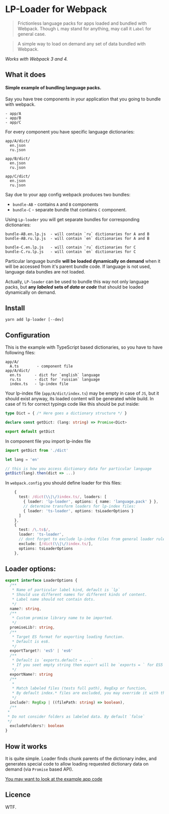 # LP-Loader for Webpack

> Frictionless language packs for apps loaded and bundled with Webpack. Though `L` may stand for anything, may call it `Label` for general case.

> A simple way to load on demand any set of data bundled with Webpack.

*Works with Webpack 3 and 4.*

## What it does

#### Simple example of bundling language packs.

Say you have tree components in your application that you going to bundle with webpack.

```
- app/A
- app/B
- app/C
```
For every component you have specific language dictionaries:

```
app/A/dict/
  en.json
  ru.json

app/B/dict/
  en.json
  ru.json

app/C/dict/
  en.json
  ru.json
```

Say due to your app config webpack produces two bundles: 
- `bundle-AB` - contains `A` and `B` components 
- `bundle-C` - separate bundle that contains `C` component.

Using `Lp-loader` you will get separate bundles for corresponding dictionaries:

```
bundle-AB.en.lp.js  - will contain `ru` dictionaries for A and B
bundle-AB.ru.lp.js  - will contain `en` dictionaries for A and B

bundle-C.en.lp.js   - will contain `ru` dictionaries for C
bundle-C.ru.lp.js   - will contain `en` dictionaries for C
```

Particular language bundle **will be loaded dynamically on demand** when it will be accessed from it's parent bundle code. If language is not used, language data bundles are not loaded.

Actually, `LP-loader` can be used to bundle this way not only language packs, but **any *labeled* sets of *data* or *code*** that should be loaded dynamically on demand.

## Install

```
yarn add lp-loader [--dev]
```

## Configuration

This is the example with TypeScript based dictionaries, so you have to have following files:

```
app/A/
  A.ts        - component file
app/A/dict/
  en.ts      - dict for `english` language
  ru.ts      - dict for `russian` language
  index.ts   - lp-index file

```

Your lp-index file (`app/A/dict/index.ts`) may be empty in case of `JS`, but it should exist anyway, its loaded content will be generated while build. In case of `TS` for correct typings code like this should be put inside:

```ts
type Dict = { /* Here goes a dictionary structure */ }

declare const getDict: (lang: string) => Promise<Dict>

export default getDict
```

In component file you import lp-index file

```ts
import getDict from './dict'

let lang = 'en'

// this is how you access dictionary data for particular language
getDict(lang).then(dict => ...)
```

In `webpack.config` you should define loader for this files:

```ts
    {
      test: /dict(\\|\/)index.ts/, loaders: [
        { loader: 'lp-loader', options: { name: 'language.pack' } },
        // determine transform loaders for lp-index files:
        { loader: 'ts-loader', options: tsLoaderOptions }
      ]
    },
    {
      test: /\.ts$/,
      loader: 'ts-loader',
      // dont forget to exclude lp-index files from general loader rules:
      exclude: [/dict(\\|\/)index.ts/], 
      options: tsLoaderOptions
    },
```

## Loader options:

```ts
export interface LoaderOptions {
  /**
   * Name of particular label kind, default is `lp`
   * Should use different names for different kinds of content.
   * Label name should not contain dots.
   */
  name?: string,
  /**
   * Custom promise library name to be imported. 
   */
  promiseLib?: string,
  /**
   * Target ES format for exporting loading function.
   * Default is es6.
   */
  exportTarget?: 'es5' | 'es6'
  /**
   * Default is `exports.default = ...`
   * If you seet empty string then export will be `exports = ` for ES5 format
   */
  exportName?: string
  /**
   * 
   * Match labeled files (tests full path), RegExp or function, 
   * By default index.* files are excluded, you may override it with this option.
   */
  include?: RegExp | ((filePath: string) => boolean),
  /**
 * 
 * Do not consider folders as labeled data. By default `false`
 */
  excludeFolders?: boolean
}
```

## How it works

It is quite simple. Loader finds chunk parents of the dictionary index, and generates special code to allow loading requested dictionary data on demand (via `Promise` based API).

[You may want to look at the example app code](app/)

## Licence

WTF.